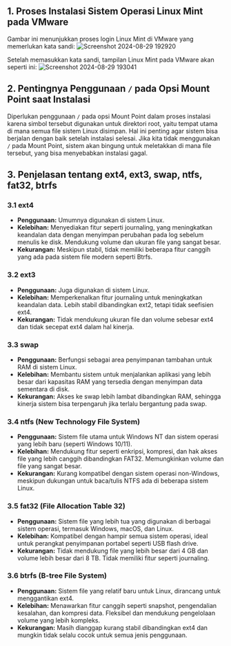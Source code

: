 ## 1. Proses Instalasi Sistem Operasi Linux Mint pada VMware

Gambar ini menunjukkan proses login Linux Mint di VMware yang memerlukan kata sandi:
![Screenshot 2024-08-29 192920](https://github.com/user-attachments/assets/edcd9778-424f-4614-9650-a5552003d0f4)

Setelah memasukkan kata sandi, tampilan Linux Mint pada VMware akan seperti ini:
![Screenshot 2024-08-29 193041](https://github.com/user-attachments/assets/8254765f-0894-4500-8f09-8d6ec202e56a)

## 2. Pentingnya Penggunaan `/` pada Opsi Mount Point saat Instalasi

Diperlukan penggunaan `/` pada opsi Mount Point dalam proses instalasi karena simbol tersebut digunakan untuk direktori root, yaitu tempat utama di mana semua file sistem Linux disimpan. Hal ini penting agar sistem bisa berjalan dengan baik setelah instalasi selesai. Jika kita tidak menggunakan `/` pada Mount Point, sistem akan bingung untuk meletakkan di mana file tersebut, yang bisa menyebabkan instalasi gagal.

## 3. Penjelasan tentang ext4, ext3, swap, ntfs, fat32, btrfs

### 3.1 ext4
- **Penggunaan:** Umumnya digunakan di sistem Linux.
- **Kelebihan:** Menyediakan fitur seperti journaling, yang meningkatkan keandalan data dengan menyimpan perubahan pada log sebelum menulis ke disk. Mendukung volume dan ukuran file yang sangat besar.
- **Kekurangan:** Meskipun stabil, tidak memiliki beberapa fitur canggih yang ada pada sistem file modern seperti Btrfs.

### 3.2 ext3
- **Penggunaan:** Juga digunakan di sistem Linux.
- **Kelebihan:** Memperkenalkan fitur journaling untuk meningkatkan keandalan data. Lebih stabil dibandingkan ext2, tetapi tidak seefisien ext4.
- **Kekurangan:** Tidak mendukung ukuran file dan volume sebesar ext4 dan tidak secepat ext4 dalam hal kinerja.

### 3.3 swap
- **Penggunaan:** Berfungsi sebagai area penyimpanan tambahan untuk RAM di sistem Linux.
- **Kelebihan:** Membantu sistem untuk menjalankan aplikasi yang lebih besar dari kapasitas RAM yang tersedia dengan menyimpan data sementara di disk.
- **Kekurangan:** Akses ke swap lebih lambat dibandingkan RAM, sehingga kinerja sistem bisa terpengaruh jika terlalu bergantung pada swap.

### 3.4 ntfs (New Technology File System)
- **Penggunaan:** Sistem file utama untuk Windows NT dan sistem operasi yang lebih baru (seperti Windows 10/11).
- **Kelebihan:** Mendukung fitur seperti enkripsi, kompresi, dan hak akses file yang lebih canggih dibandingkan FAT32. Memungkinkan volume dan file yang sangat besar.
- **Kekurangan:** Kurang kompatibel dengan sistem operasi non-Windows, meskipun dukungan untuk baca/tulis NTFS ada di beberapa sistem Linux.

### 3.5 fat32 (File Allocation Table 32)
- **Penggunaan:** Sistem file yang lebih tua yang digunakan di berbagai sistem operasi, termasuk Windows, macOS, dan Linux.
- **Kelebihan:** Kompatibel dengan hampir semua sistem operasi, ideal untuk perangkat penyimpanan portabel seperti USB flash drive.
- **Kekurangan:** Tidak mendukung file yang lebih besar dari 4 GB dan volume lebih besar dari 8 TB. Tidak memiliki fitur seperti journaling.

### 3.6 btrfs (B-tree File System)
- **Penggunaan:** Sistem file yang relatif baru untuk Linux, dirancang untuk menggantikan ext4.
- **Kelebihan:** Menawarkan fitur canggih seperti snapshot, pengendalian kesalahan, dan kompresi data. Fleksibel dan mendukung pengelolaan volume yang lebih kompleks.
- **Kekurangan:** Masih dianggap kurang stabil dibandingkan ext4 dan mungkin tidak selalu cocok untuk semua jenis penggunaan.

